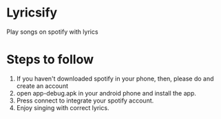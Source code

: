 # Lyricsify
Play songs on spotify with lyrics

# Steps to follow
1. If you haven't downloaded spotify in your phone, then, please do and create an account
2. open app-debug.apk in your android phone and install the app.
3. Press connect to integrate your spotify account.
4. Enjoy singing with correct lyrics.


